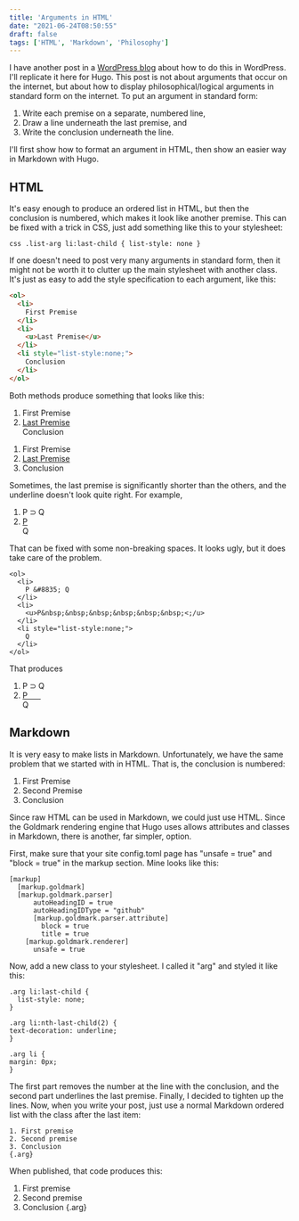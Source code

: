 ```yaml
---
title: 'Arguments in HTML'
date: "2021-06-24T08:50:55"
draft: false
tags: ['HTML', 'Markdown', 'Philosophy']
---
```


I have another post in a [WordPress blog](https://rlridenour.wordpress.com/2019/01/08/arguments-html/) about how to do this in WordPress. I'll replicate it here for Hugo. This post is not about arguments that occur on the internet, but about how to display philosophical/logical arguments in standard form on the internet. To put an argument in standard form:

1.  Write each premise on a separate, numbered line,
2.  Draw a line underneath the last premise, and
3.  Write the conclusion underneath the line.

I'll first show how to format an argument in HTML, then show an easier way in Markdown with Hugo.

## HTML


It's easy enough to produce an ordered list in HTML, but then the conclusion is numbered, which makes it look like another premise. This can be fixed with a trick in CSS, just add something like this to your stylesheet:

```css .list-arg li:last-child { list-style: none }```

If one doesn't need to post very many arguments in standard form, then it might not be worth it to clutter up the main stylesheet with another class. It's just as easy to add the style specification to each argument, like this:

```html
<ol>
  <li>
    First Premise
  </li>
  <li>
    <u>Last Premise</u>
  </li>
  <li style="list-style:none;">
    Conclusion
  </li>
</ol>
```

Both methods produce something that looks like this:

<ol>
  <li>
    First Premise
  </li>
  <li>
    <u>Last Premise</u>
  </li>
  <li style="list-style:none;">
    Conclusion
  </li>
</ol>


<ol class="arg">
  <li>
    First Premise
  </li>
  <li>
    <u>Last Premise</u>
  </li>
  <li>
  Conclusion
  </li>
</ol>

Sometimes, the last premise is significantly shorter than the others, and the underline doesn't look quite right. For example,

<ol>
  <li>
    P &#8835; Q
  </li>
  <li>
    <u>P</u>
  </li>
  <li style="list-style:none;">
    Q
  </li>
</ol>



That can be fixed with some non-breaking spaces. It looks ugly, but it does take care of the problem.

```
<ol>
  <li>
    P &#8835; Q
  </li>
  <li>
    <u>P&nbsp;&nbsp;&nbsp;&nbsp;&nbsp;&nbsp;<;/u>
  </li>
  <li style="list-style:none;">
    Q
  </li>
</ol>
```

That produces

<ol>
  <li>
    P &#8835; Q
  </li>
  <li>
    <u>P&nbsp;&nbsp;&nbsp;&nbsp;&nbsp;&nbsp;</u>
  </li>
  <li style="list-style:none;">
    Q
  </li>
</ol>

## Markdown

It is very easy to make lists in Markdown. Unfortunately, we have the same problem that we started with in HTML. That is, the conclusion is numbered:

1. First Premise
2. Second Premise
3. Conclusion

Since raw HTML can be used in Markdown, we could just use HTML. Since the Goldmark rendering engine that Hugo uses allows attributes and classes in Markdown, there is another, far simpler, option.

First, make sure that your site config.toml page has "unsafe = true" and "block = true" in the markup section. Mine looks like this:

```
[markup]
  [markup.goldmark]
  [markup.goldmark.parser]
      autoHeadingID = true
      autoHeadingIDType = "github"
      [markup.goldmark.parser.attribute]
        block = true
        title = true
    [markup.goldmark.renderer]
      unsafe = true
```


Now, add a new class to your stylesheet. I called it "arg" and styled it like this:

```
.arg li:last-child {
  list-style: none;
}

.arg li:nth-last-child(2) {
text-decoration: underline;
}

.arg li {
margin: 0px;
}
```

The first part removes the number at the line with the conclusion, and the second part underlines the last premise. Finally, I decided to tighten up the lines. Now, when you write your post, just use a normal Markdown ordered list with the class after the last item:

```
1. First premise
2. Second premise
3. Conclusion
{.arg} 
```

When published, that code produces this:


1. First premise
2. Second premise
3. Conclusion
{.arg} 

